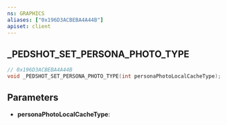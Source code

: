 ```yaml
---
ns: GRAPHICS
aliases: ["0x196D3ACBEBA4A44B"]
apiset: client
---
```

## _PEDSHOT_SET_PERSONA_PHOTO_TYPE

```c
// 0x196D3ACBEBA4A44B
void _PEDSHOT_SET_PERSONA_PHOTO_TYPE(int personaPhotoLocalCacheType);
```


## Parameters
* **personaPhotoLocalCacheType**: